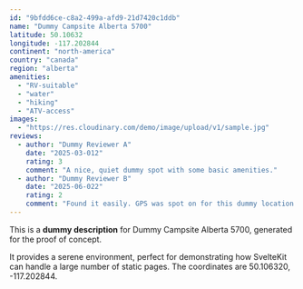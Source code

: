 ```yaml
---
id: "9bfdd6ce-c8a2-499a-afd9-21d7420c1ddb"
name: "Dummy Campsite Alberta 5700"
latitude: 50.10632
longitude: -117.202844
continent: "north-america"
country: "canada"
region: "alberta"
amenities:
  - "RV-suitable"
  - "water"
  - "hiking"
  - "ATV-access"
images:
  - "https://res.cloudinary.com/demo/image/upload/v1/sample.jpg"
reviews:
  - author: "Dummy Reviewer A"
    date: "2025-03-012"
    rating: 3
    comment: "A nice, quiet dummy spot with some basic amenities."
  - author: "Dummy Reviewer B"
    date: "2025-06-022"
    rating: 2
    comment: "Found it easily. GPS was spot on for this dummy location."
---
```


This is a **dummy description** for Dummy Campsite Alberta 5700, generated for the proof of concept.

It provides a serene environment, perfect for demonstrating how SvelteKit can handle a large number of static pages. The coordinates are 50.106320, -117.202844.
